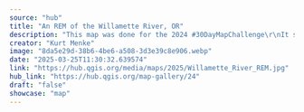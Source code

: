 ```yaml
---
source: "hub"
title: "An REM of the Willamette River, OR"
description: "This map was done for the 2024 #30DayMapChallenge\r\nIt shows the Willamette River between Corvallis and Salem Oregon. A Relative Elevation Model (REM) is also known as a height above river raster. The DEM is detrended to the baseline elevation of the river. I used the IDW method detailed by Dan Coe Carto: https://dancoecarto.com/creating-rems-in-qgis-the-idw-method"
creator: "Kurt Menke"
image: "8da5e29d-38b6-4be6-a508-3d3e39c8e906.webp"
date: "2025-03-25T11:30:32.639574"
link: "https://hub.qgis.org/media/maps/2025/Willamette_River_REM.jpg"
hub_link: "https://hub.qgis.org/map-gallery/24"
draft: "false"
showcase: "map"
---
```

